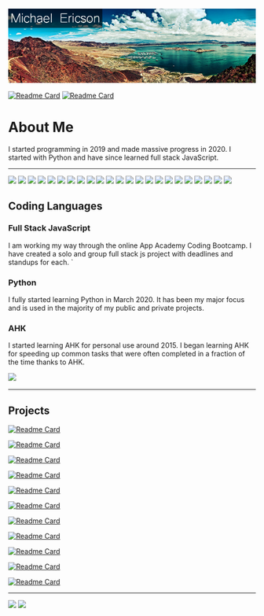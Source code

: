 ![I am Michael Ericson](https://raw.githubusercontent.com/Concrete18/Concrete18/master/header2.png)

<!-- - <Michael.Ericson19@gmail.com> -->

[![Readme Card](https://img.shields.io/badge/Gmail-D14836?style=for-the-badge&logo=gmail&logoColor=white)](mailto:Michael.Ericson19@gmail.com)
[![Readme Card](https://img.shields.io/badge/LinkedIn-0077B5?style=for-the-badge&logo=linkedin&logoColor=white)](https://www.linkedin.com/in/michaelericson1/)

# About Me

I started programming in 2019 and made massive progress in 2020. I started with Python and have since learned full stack JavaScript.

---

<p>
    <!-- Badges Link https://github.com/alexandresanlim/Badges4-README.md-Profile -->
    <!-- languages -->
    <img src="https://img.shields.io/badge/JavaScript-323330?style=for-the-badge&logo=javascript&logoColor=F7DF1E" />
    <img src="https://img.shields.io/badge/Python-3776AB?style=for-the-badge&logo=python&logoColor=white" />
    <img src="https://img.shields.io/badge/CSS3-1572B6?style=for-the-badge&logo=css3&logoColor=white" />
    <img src="https://img.shields.io/badge/HTML5-E34F26?style=for-the-badge&logo=html5&logoColor=white" />
    <img src="https://img.shields.io/badge/json-5E5C5C?style=for-the-badge&logo=json&logoColor=white" />
    <!-- Frameworks -->
    <img src="https://img.shields.io/badge/Node.js-339933?style=for-the-badge&logo=nodedotjs&logoColor=white" />
    <img src="https://img.shields.io/badge/npm-CB3837?style=for-the-badge&logo=npm&logoColor=white" />
    <img src="https://img.shields.io/badge/React-20232A?style=for-the-badge&logo=react&logoColor=61DAFB" />
    <img src="https://img.shields.io/badge/Redux-593D88?style=for-the-badge&logo=redux&logoColor=white" />
    <img src="https://img.shields.io/badge/Express.js-000000?style=for-the-badge&logo=express&logoColor=white" />
    <img src="https://img.shields.io/badge/Jest-C21325?style=for-the-badge&logo=jest&logoColor=white" />
    <!-- <img src="https://img.shields.io/badge/Flask-000000?style=for-the-badge&logo=flask&logoColor=white" /> -->
    <img src="https://img.shields.io/badge/Git-F05032?style=for-the-badge&logo=git&logoColor=white" />
    <!-- <img src="https://img.shields.io/badge/Docker-2CA5E0?style=for-the-badge&logo=docker&logoColor=white" /> -->
    <img src="https://img.shields.io/badge/Postman-FF6C37?style=for-the-badge&logo=Postman&logoColor=white" />
    <img src="https://img.shields.io/badge/JWT-000000?style=for-the-badge&logo=JSON%20web%20tokens&logoColor=white" />
    <!-- cloud -->
    <img src="https://img.shields.io/badge/Heroku-430098?style=for-the-badge&logo=heroku&logoColor=white" />
    <!-- os -->
    <img src="https://img.shields.io/badge/Windows-0078D6?style=for-the-badge&logo=windows&logoColor=white" />
    <img src="https://img.shields.io/badge/Linux-FCC624?style=for-the-badge&logo=linux&logoColor=black" />
    <!-- ide -->
    <img src="https://img.shields.io/badge/Visual_Studio_Code-0078D4?style=for-the-badge&logo=visual%20studio%20code&logoColor=white" />
    <!-- misc -->
    <img src="https://img.shields.io/badge/Raspberry%20Pi-A22846?style=for-the-badge&logo=Raspberry%20Pi&logoColor=white" />
    <img src="https://img.shields.io/badge/gimp-5C5543?style=for-the-badge&logo=gimp&logoColor=white" />
    <img src="https://img.shields.io/badge/Adobe%20Photoshop-31A8FF?style=for-the-badge&logo=Adobe%20Photoshop&logoColor=black" />
    <img src="https://img.shields.io/badge/GNU%20Bash-4EAA25?style=for-the-badge&logo=GNU%20Bash&logoColor=white" />
    <img src="https://img.shields.io/badge/windows%20terminal-4D4D4D?style=for-the-badge&logo=windows%20terminal&logoColor=white" />
<p/>

## Coding Languages

### Full Stack JavaScript

I am working my way through the online App Academy Coding Bootcamp. I have created a solo and group full stack js project with deadlines and standups for each.
`
### Python

I fully started learning Python in March 2020. It has been my major focus and is used in the majority of my public and private projects.

### AHK

I started learning AHK for personal use around 2015.
I began learning AHK for speeding up common tasks that were often completed in a fraction of the time thanks to AHK.

<img src="https://github-readme-stats.vercel.app/api/top-langs/?username=Concrete18" />

---

## Projects

[![Readme Card](https://github-readme-stats.vercel.app/api/pin/?username=Concrete18&repo=Clickr-clone-of-Flickr)](https://github.com/Concrete18/Clickr-clone-of-Flickr)

[![Readme Card](https://github-readme-stats.vercel.app/api/pin/?username=flow-state-15&repo=discord_clone_2)](https://github.com/flow-state-15/discord_clone_2)

[![Readme Card](https://github-readme-stats.vercel.app/api/pin/?username=Concrete18&repo=Good-Games-1-week-Group-Project)](https://github.com/Concrete18/Good-Games-1-week-Group-Project)

[![Readme Card](https://github-readme-stats.vercel.app/api/pin/?username=Concrete18&repo=Game-Save-Manager)](https://github.com/Concrete18/Game-Save-Manager)

[![Readme Card](https://github-readme-stats.vercel.app/api/pin/?username=Concrete18&repo=Auto-Folder-Cleaner)](https://github.com/Concrete18/Auto-Folder-Cleaner)

[![Readme Card](https://github-readme-stats.vercel.app/api/pin/?username=Concrete18&repo=Config-Auto-Backup)](https://github.com/Concrete18/Config-Auto-Backup)

[![Readme Card](https://github-readme-stats.vercel.app/api/pin/?username=Concrete18&repo=Virtual-Assistant)](https://github.com/Concrete18/Virtual-Assistant)

[![Readme Card](https://github-readme-stats.vercel.app/api/pin/?username=Concrete18&repo=Home-Control-Interface)](https://github.com/Concrete18/Home-Control-Interface)

[![Readme Card](https://github-readme-stats.vercel.app/api/pin/?username=Concrete18&repo=Weather-Wallpaper-Changer)](https://github.com/Concrete18/Weather-Wallpaper-Changer)

[![Readme Card](https://github-readme-stats.vercel.app/api/pin/?username=Concrete18&repo=Standing-Reminder)](https://github.com/Concrete18/Standing-Reminder)

[![Readme Card](https://github-readme-stats.vercel.app/api/pin/?username=Concrete18&repo=Timed-Shutdown-Sleep)](https://github.com/Concrete18/Timed-Shutdown-Sleep)

---

<img src="https://github-readme-stats.vercel.app/api?username=Concrete18" />
<img src="https://github-readme-streak-stats.herokuapp.com/?user=Concrete18" />

